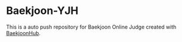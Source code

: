 # Baekjoon-YJH
This is a auto push repository for Baekjoon Online Judge created with [BaekjoonHub](https://github.com/BaekjoonHub/BaekjoonHub).
